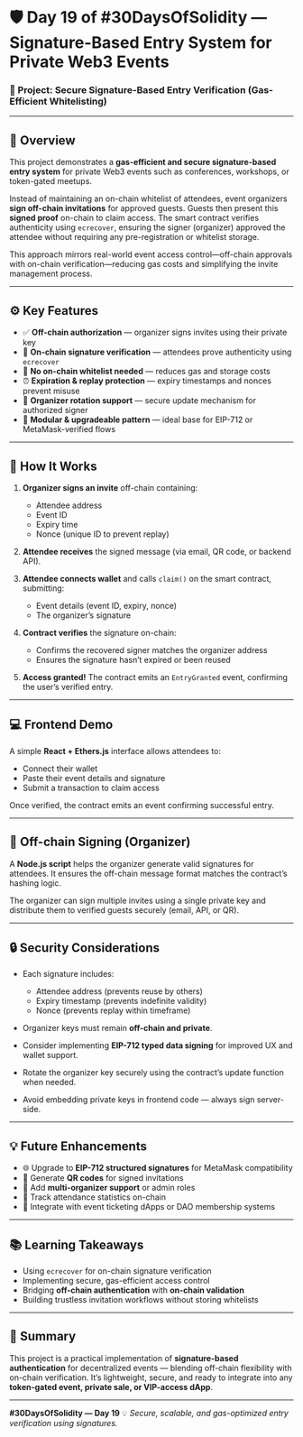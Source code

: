 # 🛡️ Day 19 of #30DaysOfSolidity — Signature-Based Entry System for Private Web3 Events

### 🔗 Project: Secure Signature-Based Entry Verification (Gas-Efficient Whitelisting)

---

## 🎯 Overview

This project demonstrates a **gas-efficient and secure signature-based entry system** for private Web3 events such as conferences, workshops, or token-gated meetups.

Instead of maintaining an on-chain whitelist of attendees, event organizers **sign off-chain invitations** for approved guests. Guests then present this **signed proof** on-chain to claim access. The smart contract verifies authenticity using `ecrecover`, ensuring the signer (organizer) approved the attendee without requiring any pre-registration or whitelist storage.

This approach mirrors real-world event access control—off-chain approvals with on-chain verification—reducing gas costs and simplifying the invite management process.

---

## ⚙️ Key Features

* ✅ **Off-chain authorization** — organizer signs invites using their private key
* 🔐 **On-chain signature verification** — attendees prove authenticity using `ecrecover`
* 🧾 **No on-chain whitelist needed** — reduces gas and storage costs
* ⏰ **Expiration & replay protection** — expiry timestamps and nonces prevent misuse
* 🔁 **Organizer rotation support** — secure update mechanism for authorized signer
* 🧩 **Modular & upgradeable pattern** — ideal base for EIP-712 or MetaMask-verified flows

---

## 🧠 How It Works

1. **Organizer signs an invite** off-chain containing:

   * Attendee address
   * Event ID
   * Expiry time
   * Nonce (unique ID to prevent replay)

2. **Attendee receives** the signed message (via email, QR code, or backend API).

3. **Attendee connects wallet** and calls `claim()` on the smart contract, submitting:

   * Event details (event ID, expiry, nonce)
   * The organizer’s signature

4. **Contract verifies** the signature on-chain:

   * Confirms the recovered signer matches the organizer address
   * Ensures the signature hasn’t expired or been reused

5. **Access granted!**
   The contract emits an `EntryGranted` event, confirming the user’s verified entry.

---

## 💻 Frontend Demo

A simple **React + Ethers.js** interface allows attendees to:

* Connect their wallet
* Paste their event details and signature
* Submit a transaction to claim access

Once verified, the contract emits an event confirming successful entry.

---

## 🧾 Off-chain Signing (Organizer)

A **Node.js script** helps the organizer generate valid signatures for attendees.
It ensures the off-chain message format matches the contract’s hashing logic.

The organizer can sign multiple invites using a single private key and distribute them to verified guests securely (email, API, or QR).

---

## 🔒 Security Considerations

* Each signature includes:

  * Attendee address (prevents reuse by others)
  * Expiry timestamp (prevents indefinite validity)
  * Nonce (prevents replay within timeframe)

* Organizer keys must remain **off-chain and private**.

* Consider implementing **EIP-712 typed data signing** for improved UX and wallet support.

* Rotate the organizer key securely using the contract’s update function when needed.

* Avoid embedding private keys in frontend code — always sign server-side.

---

## 💡 Future Enhancements

* 🌐 Upgrade to **EIP-712 structured signatures** for MetaMask compatibility
* 📱 Generate **QR codes** for signed invitations
* 🔄 Add **multi-organizer support** or admin roles
* 🧾 Track attendance statistics on-chain
* 🧱 Integrate with event ticketing dApps or DAO membership systems

---

## 📚 Learning Takeaways

* Using `ecrecover` for on-chain signature verification
* Implementing secure, gas-efficient access control
* Bridging **off-chain authentication** with **on-chain validation**
* Building trustless invitation workflows without storing whitelists

---

## 🏁 Summary

This project is a practical implementation of **signature-based authentication** for decentralized events — blending off-chain flexibility with on-chain verification. It’s lightweight, secure, and ready to integrate into any **token-gated event, private sale, or VIP-access dApp**.

---

**#30DaysOfSolidity — Day 19**
💡 *Secure, scalable, and gas-optimized entry verification using signatures.*


